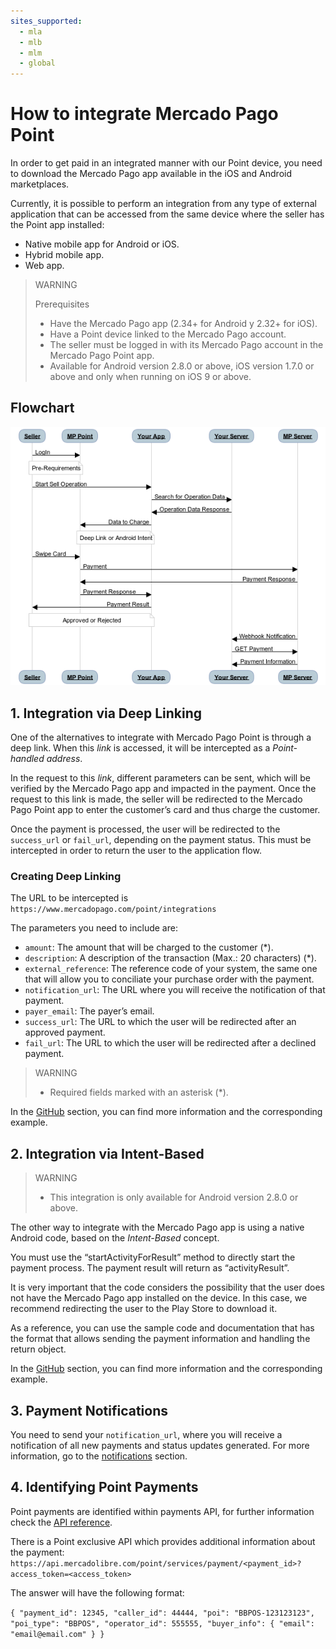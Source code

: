 ```yaml
---
sites_supported:
  - mla
  - mlb
  - mlm
  - global
---
```



# How to integrate Mercado Pago Point

In order to get paid in an integrated manner with our Point device, you need to download the Mercado Pago app available in the iOS and Android marketplaces.

Currently, it is possible to perform an integration from any type of external application that can be accessed from the same device where the seller has the Point app installed:

- Native mobile app for Android or iOS.
- Hybrid mobile app.
- Web app.


> WARNING
>
> Prerequisites
>
> * Have the Mercado Pago app (2.34+ for Android y 2.32+ for iOS).
> * Have a Point device linked to the Mercado Pago account.
> * The seller must be logged in with its Mercado Pago account in the Mercado Pago Point app.
> * Available for Android version 2.8.0 or above, iOS version 1.7.0 or above and only when running on iOS 9 or above.

## Flowchart

![instore diagram](/images/point_diagram.png)

## 1. Integration via Deep Linking


One of the alternatives to integrate with Mercado Pago Point is through a deep link. When this _link_ is accessed, it will be intercepted as a  _Point-handled address_.

In the request to this _link_, different parameters can be sent, which will be verified by the Mercado Pago app and impacted in the payment. Once the request to this link is made, the seller will be redirected to the Mercado Pago Point app to enter the customer’s card and thus charge the customer.

Once the payment is processed, the user will be redirected to the `success_url` or `fail_url`, depending on the payment status. This must be intercepted in order to return the user to the application flow.


### Creating Deep Linking

The URL to be intercepted is `https://www.mercadopago.com/point/integrations`

The parameters you need to include are:

* `amount`: The amount that will be charged to the customer (\*).
* `description`: A description of the transaction (Max.: 20 characters)  (\*).
* `external_reference`: The reference code of your system, the same one that will allow you to conciliate your purchase order with the payment.
* `notification_url`: The URL where you will receive the notification of that payment.
* `payer_email`: The payer’s email.
* `success_url`: The URL to which the user will be redirected after an approved payment.
* `fail_url`: The URL to which the user will be redirected after a declined payment.

> WARNING
>
> * Required fields marked with an asterisk (\*).

In the [GitHub](https://github.com/mercadopago/point-android_integration#deep-linking) section, you can find more information and the corresponding example.

## 2. Integration via Intent-Based
> WARNING
>
> * This integration is only available for Android version 2.8.0 or above.


The other way to integrate with the Mercado Pago app is using a native Android code, based on the _Intent-Based_ concept.

You must use the “startActivityForResult” method to directly start the payment process. The payment result will return as “activityResult”.

It is very important that the code considers the possibility that the user does not have the Mercado Pago app installed on the device. In this case, we recommend redirecting the user to the Play Store to download it.

As a reference, you can use the sample code and documentation that has the format that allows sending the payment information and handling the return object.

In the [GitHub](https://github.com/mercadopago/point-android_integration#intent) section, you can find more information and the corresponding example.


## 3. Payment Notifications

You need to send your `notification_url`, where you will receive a notification of all new payments and status updates generated.
For more information, go to the [notifications](/guides/notifications/ipn.es.md) section.

## 4. Identifying Point Payments

Point payments are identified within payments API, for further information check the [API reference](/reference/payments/_payments_id/get/).

There is a Point exclusive API which provides additional information about the payment:
`https://api.mercadolibre.com/point/services/payment/<payment_id>?access_token=<access_token>`

The answer will have the following format:

`{
  "payment_id": 12345,
  "caller_id": 44444,
  "poi": "BBPOS-123123123",
  "poi_type": "BBPOS",
  "operator_id": 555555,
  "buyer_info": {
    "email": "email@email.com"
  }
}`
